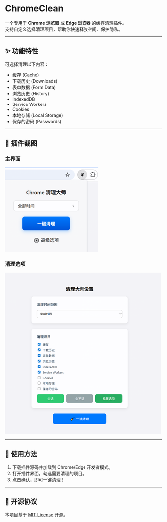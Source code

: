 # ChromeClean

一个专用于 **Chrome 浏览器** 或 **Edge 浏览器** 的缓存清理插件。  
支持自定义选择清理项目，帮助你快速释放空间、保护隐私。  

---

## ✨ 功能特性

可选择清理以下内容：

- 缓存 (Cache)
- 下载历史 (Downloads)
- 表单数据 (Form Data)
- 浏览历史 (History)
- IndexedDB
- Service Workers
- Cookies
- 本地存储 (Local Storage)
- 保存的密码 (Passwords)

---

## 📸 插件截图

### 主界面
<img src="https://github.com/1774293824/ChromeClean/raw/main/Snipaste_2025-09-26_16-43-56.png" alt="主界面" width="300">

### 清理选项  
<img src="https://github.com/1774293824/ChromeClean/raw/main/Snipaste_2025-09-26_16-44-19.png" alt="清理选项" width="500">

---

## 🚀 使用方法
1. 下载插件源码并加载到 Chrome/Edge 开发者模式。  
2. 打开插件界面，勾选需要清理的项目。  
3. 点击确认，即可一键清理！  

---

## 📄 开源协议
本项目基于 [MIT License](LICENSE) 开源。
